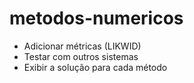 # metodos-numericos

- Adicionar métricas (LIKWID)
- Testar com outros sistemas
- Exibir a solução para cada método
